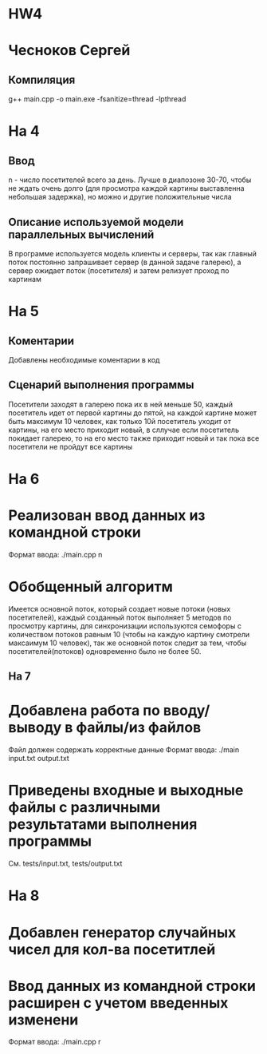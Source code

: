 # HW4
# Чесноков Сергей 
## Компиляция
g++ main.cpp -o main.exe -fsanitize=thread -lpthread  

# На 4
## Ввод
n - число посетителей всего за день. 
Лучше в диапозоне 30-70, чтобы не ждать очень долго (для просмотра каждой картины выставленна небольшая задержка), но можно и другие положительные числа
## Описание используемой модели параллельных вычислений
В программе используется модель клиенты и серверы, так как главный поток постоянно запрашивает сервер (в данной задаче галерею), а сервер ожидает поток (посетителя) и затем релизует проход по картинам 

# На 5
## Коментарии
Добавлены необходимые коментарии в код
## Сценарий выполнения программы
Посетители заходят в галерею пока их в ней меньше 50, каждый посетитель идет от первой картины до пятой, на каждой картине может быть максимум 10 человек, как только 10й посетитель уходит от картины, на его место приходит новый, в сллучае если посетитель покидает галерею, то на его место также приходит новый и так пока все посетители не пройдут все картины

# На 6
# Реализован ввод данных из командной строки
Формат ввода:
./main.cpp n
# Обобщенный алгоритм
Имеется основной поток, который создает новые потоки (новых посетителей), каждый созданный поток выполняет 5 методов по просмотру картины, для синхронизации используются семофоры с количеством потоков равным 10 (чтобы на каждую картину смотрели максаимум 10 человек), так же основной поток следит за тем, чтобы посетителей(потоков) одновременно было не более 50.

## На 7
# Добавлена работа по вводу/выводу в файлы/из файлов 
Файл должен содержать корректные данные 
Формат ввода:
./main input.txt output.txt

# Приведены входные и выходные файлы с различными результатами выполнения программы
См. tests/input.txt, tests/output.txt 

# На 8
# Добавлен генератор случайных чисел для кол-ва посетитлей 
# Ввод данных из командной строки расширен с учетом введенных изменени
Формат ввода:
./main.cpp r
